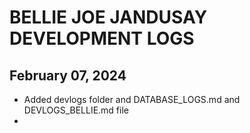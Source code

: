 # BELLIE JOE JANDUSAY DEVELOPMENT LOGS

## February 07, 2024
- Added devlogs folder and DATABASE_LOGS.md and DEVLOGS_BELLIE.md file
- 
 